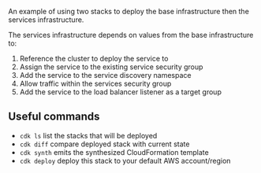 An example of using two stacks to deploy the base infrastructure then the services infrastructure.

The services infrastructure depends on values from the base infrastructure to:

1. Reference the cluster to deploy the service to
2. Assign the service to the existing service security group
3. Add the service to the service discovery namespace
4. Allow traffic within the services security group
5. Add the service to the load balancer listener as a target group

## Useful commands

 * `cdk ls`               list the stacks that will be deployed
 * `cdk diff`             compare deployed stack with current state
 * `cdk synth`            emits the synthesized CloudFormation template
 * `cdk deploy`           deploy this stack to your default AWS account/region

